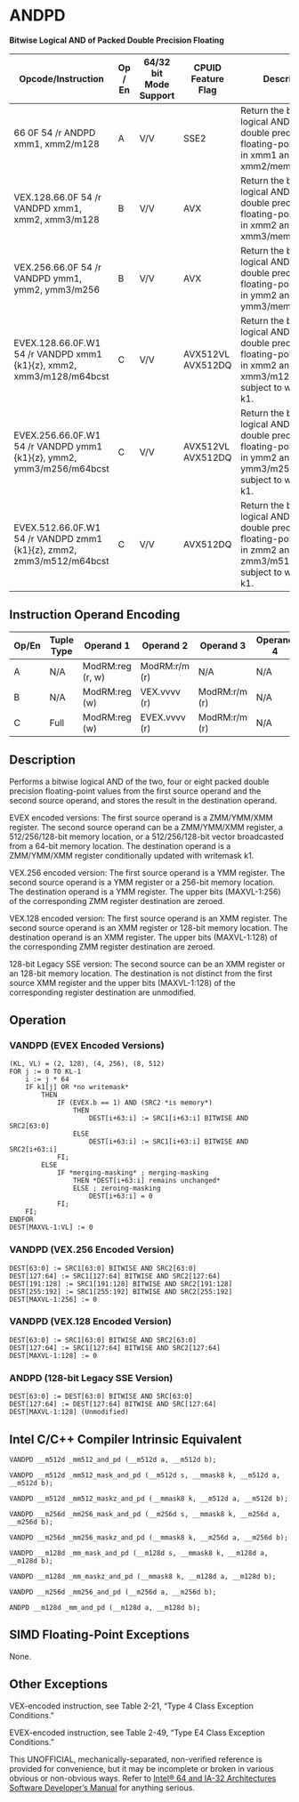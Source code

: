 # ANDPD

**Bitwise Logical AND of Packed Double Precision Floating**

| Opcode/Instruction                                                   | Op / En | 64/32 bit Mode Support | CPUID Feature Flag | Description                                                                                                                            |
| -------------------------------------------------------------------- | ------- | ---------------------- | ------------------ | -------------------------------------------------------------------------------------------------------------------------------------- |
| 66 0F 54 /r ANDPD xmm1, xmm2/m128                                    | A       | V/V                    | SSE2               | Return the bitwise logical AND of packed double precision floating-point values in xmm1 and xmm2/mem.                                  |
| VEX.128.66.0F 54 /r VANDPD xmm1, xmm2, xmm3/m128                     | B       | V/V                    | AVX                | Return the bitwise logical AND of packed double precision floating-point values in xmm2 and xmm3/mem.                                  |
| VEX.256.66.0F 54 /r VANDPD ymm1, ymm2, ymm3/m256                     | B       | V/V                    | AVX                | Return the bitwise logical AND of packed double precision floating-point values in ymm2 and ymm3/mem.                                  |
| EVEX.128.66.0F.W1 54 /r VANDPD xmm1 {k1}{z}, xmm2, xmm3/m128/m64bcst | C       | V/V                    | AVX512VL AVX512DQ  | Return the bitwise logical AND of packed double precision floating-point values in xmm2 and xmm3/m128/m64bcst subject to writemask k1. |
| EVEX.256.66.0F.W1 54 /r VANDPD ymm1 {k1}{z}, ymm2, ymm3/m256/m64bcst | C       | V/V                    | AVX512VL AVX512DQ  | Return the bitwise logical AND of packed double precision floating-point values in ymm2 and ymm3/m256/m64bcst subject to writemask k1. |
| EVEX.512.66.0F.W1 54 /r VANDPD zmm1 {k1}{z}, zmm2, zmm3/m512/m64bcst | C       | V/V                    | AVX512DQ           | Return the bitwise logical AND of packed double precision floating-point values in zmm2 and zmm3/m512/m64bcst subject to writemask k1. |

## Instruction Operand Encoding

| Op/En | Tuple Type | Operand 1        | Operand 2     | Operand 3     | Operand 4 |
| ----- | ---------- | ---------------- | ------------- | ------------- | --------- |
| A     | N/A        | ModRM:reg (r, w) | ModRM:r/m (r) | N/A           | N/A       |
| B     | N/A        | ModRM:reg (w)    | VEX.vvvv (r)  | ModRM:r/m (r) | N/A       |
| C     | Full       | ModRM:reg (w)    | EVEX.vvvv (r) | ModRM:r/m (r) | N/A       |

## Description

Performs a bitwise logical AND of the two, four or eight packed double precision floating-point values from the first source operand and the second source operand, and stores the result in the destination operand.

EVEX encoded versions: The first source operand is a ZMM/YMM/XMM register. The second source operand can be a ZMM/YMM/XMM register, a 512/256/128-bit memory location, or a 512/256/128-bit vector broadcasted from a 64-bit memory location. The destination operand is a ZMM/YMM/XMM register conditionally updated with writemask k1.

VEX.256 encoded version: The first source operand is a YMM register. The second source operand is a YMM register or a 256-bit memory location. The destination operand is a YMM register. The upper bits (MAXVL-1:256) of the corresponding ZMM register destination are zeroed.

VEX.128 encoded version: The first source operand is an XMM register. The second source operand is an XMM register or 128-bit memory location. The destination operand is an XMM register. The upper bits (MAXVL-1:128) of the corresponding ZMM register destination are zeroed.

128-bit Legacy SSE version: The second source can be an XMM register or an 128-bit memory location. The destination is not distinct from the first source XMM register and the upper bits (MAXVL-1:128) of the corresponding register destination are unmodified.

## Operation

### VANDPD (EVEX Encoded Versions)

```
(KL, VL) = (2, 128), (4, 256), (8, 512)
FOR j := 0 TO KL-1
    i := j * 64
    IF k1[j] OR *no writemask*
        THEN
            IF (EVEX.b == 1) AND (SRC2 *is memory*)
                THEN
                    DEST[i+63:i] := SRC1[i+63:i] BITWISE AND SRC2[63:0]
                ELSE
                    DEST[i+63:i] := SRC1[i+63:i] BITWISE AND SRC2[i+63:i]
            FI;
        ELSE
            IF *merging-masking* ; merging-masking
                THEN *DEST[i+63:i] remains unchanged*
                ELSE ; zeroing-masking
                    DEST[i+63:i] = 0
            FI;
    FI;
ENDFOR
DEST[MAXVL-1:VL] := 0

```

### VANDPD (VEX.256 Encoded Version)

```
DEST[63:0] := SRC1[63:0] BITWISE AND SRC2[63:0]
DEST[127:64] := SRC1[127:64] BITWISE AND SRC2[127:64]
DEST[191:128] := SRC1[191:128] BITWISE AND SRC2[191:128]
DEST[255:192] := SRC1[255:192] BITWISE AND SRC2[255:192]
DEST[MAXVL-1:256] := 0

```

### VANDPD (VEX.128 Encoded Version)

```
DEST[63:0] := SRC1[63:0] BITWISE AND SRC2[63:0]
DEST[127:64] := SRC1[127:64] BITWISE AND SRC2[127:64]
DEST[MAXVL-1:128] := 0

```

### ANDPD (128-bit Legacy SSE Version)

```
DEST[63:0] := DEST[63:0] BITWISE AND SRC[63:0]
DEST[127:64] := DEST[127:64] BITWISE AND SRC[127:64]
DEST[MAXVL-1:128] (Unmodified)

```

## Intel C/C++ Compiler Intrinsic Equivalent

```
VANDPD __m512d _mm512_and_pd (__m512d a, __m512d b);

```

```
VANDPD __m512d _mm512_mask_and_pd (__m512d s, __mmask8 k, __m512d a, __m512d b);

```

```
VANDPD __m512d _mm512_maskz_and_pd (__mmask8 k, __m512d a, __m512d b);

```

```
VANDPD __m256d _mm256_mask_and_pd (__m256d s, __mmask8 k, __m256d a, __m256d b);

```

```
VANDPD __m256d _mm256_maskz_and_pd (__mmask8 k, __m256d a, __m256d b);

```

```
VANDPD __m128d _mm_mask_and_pd (__m128d s, __mmask8 k, __m128d a, __m128d b);

```

```
VANDPD __m128d _mm_maskz_and_pd (__mmask8 k, __m128d a, __m128d b);

```

```
VANDPD __m256d _mm256_and_pd (__m256d a, __m256d b);

```

```
ANDPD __m128d _mm_and_pd (__m128d a, __m128d b);

```

## SIMD Floating-Point Exceptions

None.

## Other Exceptions

VEX-encoded instruction, see Table 2-21, “Type 4 Class Exception Conditions.”

EVEX-encoded instruction, see Table 2-49, “Type E4 Class Exception Conditions.”

This UNOFFICIAL, mechanically-separated, non-verified reference is provided for convenience, but it may be
incomplete or broken in various obvious or non-obvious
ways. Refer to [Intel® 64 and IA-32 Architectures Software Developer’s Manual](https://software.intel.com/en-us/download/intel-64-and-ia-32-architectures-sdm-combined-volumes-1-2a-2b-2c-2d-3a-3b-3c-3d-and-4) for anything serious.
